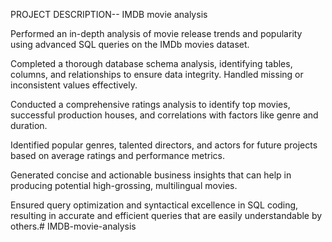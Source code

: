 
PROJECT DESCRIPTION-- IMDB movie analysis

Performed an in-depth analysis of movie release trends and popularity using advanced SQL queries on the IMDb movies dataset.

Completed a thorough database schema analysis, identifying tables, columns, and relationships to ensure data integrity. Handled missing or inconsistent values effectively.

Conducted a comprehensive ratings analysis to identify top movies, successful production houses, and correlations with factors like genre and duration.

Identified popular genres, talented directors, and actors for future projects based on average ratings and performance metrics.

Generated concise and actionable business insights that can help in producing potential high-grossing, multilingual movies.

Ensured query optimization and syntactical excellence in SQL coding, resulting in accurate and efficient queries that are easily understandable by others.# IMDB-movie-analysis
